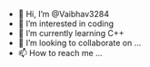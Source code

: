 - 👋 Hi, I’m @Vaibhav3284
- 👀 I’m interested in coding
- 🌱 I’m currently learning C++
- 💞️ I’m looking to collaborate on ...
- 📫 How to reach me ...

<!---
Vaibhav3284/Vaibhav3284 is a ✨ special ✨ repository because its `README.md` (this file) appears on your GitHub profile.
You can click the Preview link to take a look at your changes.
--->
